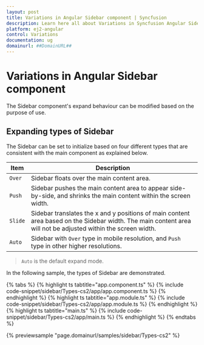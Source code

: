 ```yaml
---
layout: post
title: Variations in Angular Sidebar component | Syncfusion
description: Learn here all about Variations in Syncfusion Angular Sidebar component of Syncfusion Essential JS 2 and more.
platform: ej2-angular
control: Variations 
documentation: ug
domainurl: ##DomainURL##
---
```


# Variations in Angular Sidebar component

The Sidebar component's expand behaviour can be modified based on the purpose of use.

## Expanding types of Sidebar

The Sidebar can be set to initialize based on four different types that are consistent with the main component as explained below.

 | Item | Description |
|-----|-----|
| `Over` | Sidebar floats over the main content area.|
| `Push` | Sidebar pushes the main content area to appear side-by-side, and shrinks the main content within the screen width.|
| `Slide` |Sidebar translates the x and y positions of main content area based on the Sidebar width. The main content area will not be adjusted within the screen width. |
| `Auto` | Sidebar with `Over` type in mobile resolution, and `Push` type in other higher resolutions. |

> `Auto` is the default expand mode.

In the following sample, the types of Sidebar are demonstrated.

{% tabs %}
{% highlight ts tabtitle="app.component.ts" %}
{% include code-snippet/sidebar/Types-cs2/app/app.component.ts %}
{% endhighlight %}
{% highlight ts tabtitle="app.module.ts" %}
{% include code-snippet/sidebar/Types-cs2/app/app.module.ts %}
{% endhighlight %}
{% highlight ts tabtitle="main.ts" %}
{% include code-snippet/sidebar/Types-cs2/app/main.ts %}
{% endhighlight %}
{% endtabs %}
  
{% previewsample "page.domainurl/samples/sidebar/Types-cs2" %}